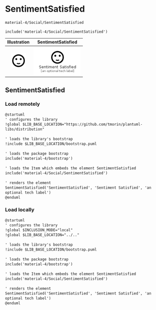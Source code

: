 # SentimentSatisfied


```text
material-4/Social/SentimentSatisfied
```

```text
include('material-4/Social/SentimentSatisfied')
```



| Illustration | SentimentSatisfied |
| :---: | :---: |
| ![illustration for Illustration](../../material-4/Social/SentimentSatisfied.png) | ![illustration for SentimentSatisfied](../../material-4/Social/SentimentSatisfied.Local.png) |




## SentimentSatisfied

### Load remotely
```plantuml
@startuml
' configures the library
!global $LIB_BASE_LOCATION="https://github.com/tmorin/plantuml-libs/distribution"

' loads the library's bootstrap
!include $LIB_BASE_LOCATION/bootstrap.puml

' loads the package bootstrap
include('material-4/bootstrap')

' loads the Item which embeds the element SentimentSatisfied
include('material-4/Social/SentimentSatisfied')

' renders the element
SentimentSatisfied('SentimentSatisfied', 'Sentiment Satisfied', 'an optional tech label')
@enduml
```

### Load locally
```plantuml
@startuml
' configures the library
!global $INCLUSION_MODE="local"
!global $LIB_BASE_LOCATION="../.."

' loads the library's bootstrap
!include $LIB_BASE_LOCATION/bootstrap.puml

' loads the package bootstrap
include('material-4/bootstrap')

' loads the Item which embeds the element SentimentSatisfied
include('material-4/Social/SentimentSatisfied')

' renders the element
SentimentSatisfied('SentimentSatisfied', 'Sentiment Satisfied', 'an optional tech label')
@enduml
```

